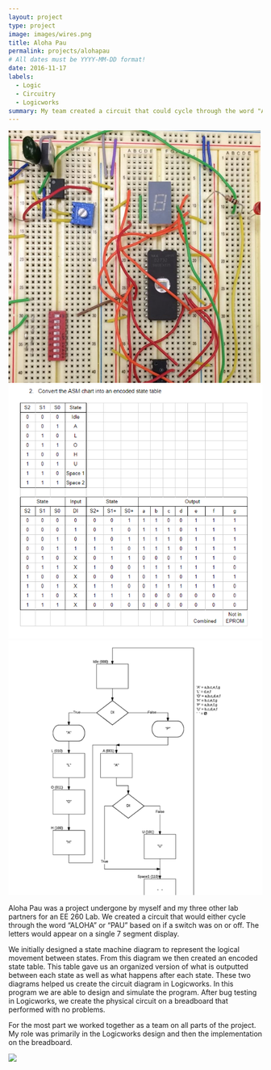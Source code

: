 ```yaml
---
layout: project
type: project
image: images/wires.png
title: Aloha Pau
permalink: projects/alohapau
# All dates must be YYYY-MM-DD format!
date: 2016-11-17
labels:
  - Logic
  - Circuitry
  - Logicworks
summary: My team created a circuit that could cycle through the word "ALOHA" or "PAU" based on the input from a switch.
---
```


<div class="ui small rounded images">
  <img class="ui image" src="../images/wires.png">
  <img class="ui image" src="../images/table.png">
  <img class="ui image" src="../images/chart.png">
</div>

Aloha Pau was a project undergone by myself and my three other lab partners for an EE 260 Lab. We created a circuit that would either cycle through the word “ALOHA” or “PAU” based on if a switch was on or off. The letters would appear on a single 7 segment display.

We initially designed a state machine diagram to represent the logical movement between states. From this diagram we then created an encoded state table. This table gave us an organized version of what is outputted between each state as well as what happens after each state. These two diagrams helped us create the circuit diagram in Logicworks. In this program we are able to design and simulate the program. After bug testing in Logicworks, we create the physical circuit on a breadboard that performed with no problems.

For the most part we worked together as a team on all parts of the project. My role was primarily in the Logicworks design and then the implementation on the breadboard.

<img class="ui image" src="{{ site.baseurl }}/images/circuitdiagram.png">




